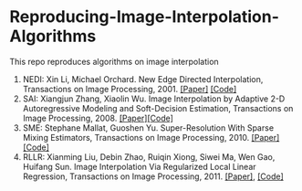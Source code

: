 # Reproducing-Image-Interpolation-Algorithms
This repo reproduces algorithms on image interpolation

1. NEDI: Xin Li, Michael Orchard. New Edge Directed Interpolation, Transactions on Image Processing, 2001. [[Paper]](https://ieeexplore.ieee.org/document/951537) [[Code]](NEDI/nedi_demo.m)
2. SAI: Xiangjun Zhang, Xiaolin Wu. Image Interpolation by Adaptive 2-D Autoregressive Modeling and Soft-Decision Estimation, Transactions on Image Processing, 2008. [[Paper]](https://ieeexplore.ieee.org/document/4515976)[[Code]](SAI/ARInterpolation/ARInterpolation.exe)
3. SME: Stephane Mallat, Guoshen Yu. Super-Resolution With Sparse Mixing Estimators, Transactions on Image Processing, 2010. [[Paper]](https://ieeexplore.ieee.org/document/5460916) [[Code]](SME/demo_pepper.m)
4. RLLR: Xianming Liu, Debin Zhao, Ruiqin Xiong, Siwei Ma, Wen Gao, Huifang Sun. Image Interpolation Via Regularized Local Linear Regression, Transactions on Image Processing, 2011. [[Paper]](https://ieeexplore.ieee.org/document/5765685), [[Code]](RLLR/test_demo.m)
